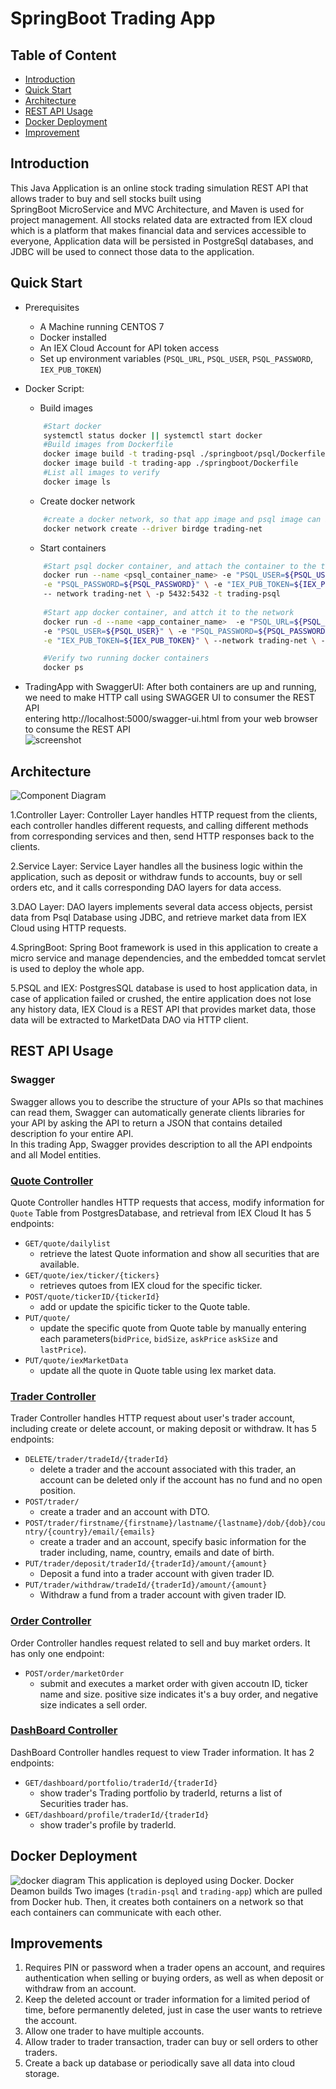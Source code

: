 # SpringBoot Trading App
## Table of Content 
- [Introduction](#Introduction)  
- [Quick Start](#Quick-Start)  
- [Architecture](#Architecture)  
- [REST API Usage](#REST-API-Usage)  
- [Docker Deployment](#Docker-Deployment)  
- [Improvement](#Improvements)  


## Introduction 
This Java Application is an online stock trading simulation REST API that allows trader to buy and sell stocks built using  
SpringBoot MicroService and MVC Architecture, and Maven is used for project management. All stocks related data are extracted from IEX cloud which is a platform that makes
financial data and services accessible to everyone, Application data will be persisted in PostgreSql databases, and JDBC will be used to connect those 
data to the application.
 
## Quick Start 
- Prerequisites
    - A Machine running CENTOS 7
    - Docker installed 
    - An IEX Cloud Account for API token access
    - Set up environment variables (`PSQL_URL`, `PSQL_USER`, `PSQL_PASSWORD`, `IEX_PUB_TOKEN`)
- Docker Script:
    - Build images  
    ```bash
        #Start docker 
        systemctl status docker || systemctl start docker 
        #Build images from Dockerfile 
        docker image build -t trading-psql ./springboot/psql/Dockerfile
        docker image build -t trading-app ./springboot/Dockerfile
        #List all images to verify
        docker image ls       
    ```
    - Create docker network   
    ```bash 
        #create a docker network, so that app image and psql image can interact with  each other  
        docker network create --driver birdge trading-net
    ```
    - Start containers
    ```bash
        #Start psql docker container, and attach the container to the trading-net netowrk 
        docker run --name <psql_container_name> -e "PSQL_USER=${PSQL_USER}" \
        -e "PSQL_PASSWORD=${PSQL_PASSWORD}" \ -e "IEX_PUB_TOKEN=${IEX_PUB_TOKEN}" \ 
        -- network trading-net \ -p 5432:5432 -t trading-psql
        
        #Start app docker container, and attch it to the network 
        docker run -d --name <app_container_name>  -e "PSQL_URL=${PSQL_URL}" \ 
        -e "PSQL_USER=${PSQL_USER}" \ -e "PSQL_PASSWORD=${PSQL_PASSWORD}" \
        -e "IEX_PUB_TOKEN=${IEX_PUB_TOKEN}" \ --network trading-net \ -p 5000:8080 -t trading-app
  
        #Verify two running docker containers 
        docker ps 
    ```
    
- TradingApp with SwaggerUI: 
    After both containers are up and running, we need to make HTTP call using SWAGGER UI to consumer the REST API  
    entering http://localhost:5000/swagger-ui.html from your web browser to consume the REST API  
    ![screenshot](assets/swagger.PNG)
    

##  Architecture
![Component Diagram](assets/Architecture.PNG)

1.Controller Layer: Controller Layer handles HTTP request from the clients, each controller handles different requests, 
and calling different methods from corresponding services and then, send HTTP responses back to the clients.  

2.Service Layer: Service Layer handles all the business logic within the application, such as deposit or withdraw funds to accounts,
buy or sell orders etc, and it calls corresponding DAO layers for data access.  

3.DAO Layer: DAO layers implements several data access objects, persist data from Psql Database using JDBC, and retrieve market data from IEX Cloud
using HTTP requests. 

4.SpringBoot: Spring Boot framework is used in this application to create a micro service and manage dependencies, and the embedded tomcat servlet is used to deploy the whole app.

5.PSQL and IEX: PostgresSQL database is used to host application data, in case of application failed or crushed, the entire application does 
not lose any history data, IEX Cloud is a REST API that provides market data, those data will be extracted to MarketData DAO via HTTP client.

##  REST API Usage
###  Swagger
Swagger allows you to describe the structure of your APIs so that machines can read them, Swagger can automatically generate clients libraries for 
your API by asking the API to return a JSON that contains detailed description fo your entire API.  
In this trading App, Swagger provides description to all the API endpoints and all Model entities. 

### [Quote Controller](./springboot/src/main/java/ca/jrvs/apps/trading/controller/QuoteController.java)
Quote Controller handles HTTP requests that access, modify information for `Quote` Table from PostgresDatabase, and retrieval from IEX Cloud
 It has 5 endpoints:  
 - `GET/quote/dailylist`
    - retrieve the latest Quote information and show all securities that are available.
 - `GET/quote/iex/ticker/{tickers}`
    - retrieves qutoes from IEX cloud for the specific ticker. 
 - `POST/quote/tickerID/{tickerId}`
    - add or update the spicific ticker to the Quote table.
 - `PUT/quote/`
    - update the specific quote from Quote table by manually entering each parameters(`bidPrice`, `bidSize`, `askPrice`
    `askSize` and `lastPrice`).
 - `PUT/quote/iexMarketData`
    -  update all the quote in Quote table using Iex market data. 
 
### [Trader Controller](./springboot/src/main/java/ca/jrvs/apps/trading/controller/TraderAccountController.java)  
Trader Controller handles HTTP request about user's trader account, including create or delete account, or making deposit or withdraw.
It has 5 endpoints: 
- `DELETE/trader/tradeId/{traderId}`
    - delete a trader and the account associated with this trader, an account can be deleted only if the account 
    has no fund and no open position. 
- `POST/trader/` 
    - create a trader and an account with DTO.
- `POST/trader/firstname/{firstname}/lastname/{lastname}/dob/{dob}/country/{country}/email/{emails}` 
    - create a trader and an account, specify basic information for the trader including, name, country, emails and date of birth.
- `PUT/trader/deposit/traderId/{traderId}/amount/{amount}`
    - Deposit a fund into a trader account with given trader ID.
- `PUT/trader/withdraw/tradeId/{traderId}/amount/{amount}`
    - Withdraw a fund from a trader account with given trader ID.

### [Order Controller](./springboot/src/main/java/ca/jrvs/apps/trading/controller/OrderController.java) 
Order Controller handles request related to sell and buy market orders. It has only one endpoint: 
- `POST/order/marketOrder`
    - submit and executes a market order with given accoutn ID, ticker name and size. positive size indicates it's a
    buy order, and negative size indicates a sell order.

### [DashBoard Controller](./springboot/src/main/java/ca/jrvs/apps/trading/controller/DashboardController.java) 
DashBoard Controller handles request to view Trader information. It has 2 endpoints: 
- `GET/dashboard/portfolio/traderId/{traderId}`
    - show trader's Trading portfolio by traderId, returns a list of Securities trader has.
- `GET/dashboard/profile/traderId/{traderId}`
    - show trader's profile by traderId.

## Docker Deployment 
![docker diagram](assets/docker.PNG)
This application is deployed using Docker. Docker Deamon builds Two images (`tradin-psql` and `trading-app`) which are pulled from Docker hub.
Then, it creates both containers on a network so that each containers can communicate with each other. 

## Improvements
1. Requires PIN or password when a trader opens an account, and requires authentication when selling or buying orders,
as well as when deposit or withdraw from an account.
2. Keep the deleted account or trader information for a limited period of time, before permanently deleted, just in case the 
user wants to retrieve the account. 
3. Allow one trader to have multiple accounts.
4. Allow trader to trader transaction, trader can buy or sell orders to other traders.
5. Create a back up database or periodically save all data into cloud storage. 